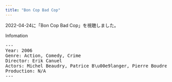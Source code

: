 ```yaml
---
title: "Bon Cop Bad Cop"
---
```

2022-04-24に「Bon Cop Bad Cop」を視聴しました。

Infomation
<pre>
---
Year: 2006
Genre: Action, Comedy, Crime
Director: Erik Canuel
Actors: Michel Beaudry, Patrice B\u00e9langer, Pierre Boudreau
Production: N/A
---
</pre>